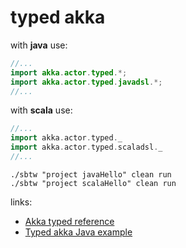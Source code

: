 # typed akka

with __java__ use:

```java
//...
import akka.actor.typed.*;
import akka.actor.typed.javadsl.*;
//...
```

with __scala__ use:

```scala
//...
import akka.actor.typed._
import akka.actor.typed.scaladsl._
//...
```

```shell script
./sbtw "project javaHello" clean run
./sbtw "project scalaHello" clean run
```

links:

* [Akka typed reference](https://doc.akka.io/docs/akka/current/typed/guide/tutorial_1.html)
* [Typed akka Java example](https://doc.akka.io/docs/akka/current/typed/actor-lifecycle.html)
